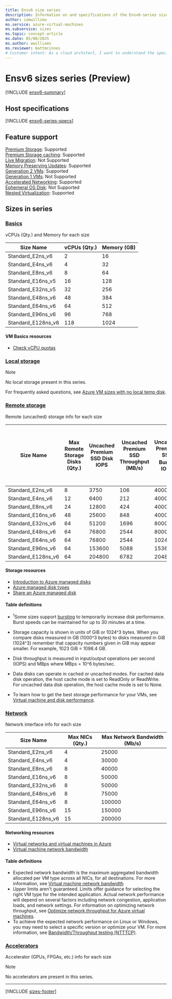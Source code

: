 ```yaml
---
title: Ensv6 size series
description: Information on and specifications of the Ensv6-series sizes
author: iamwilliew
ms.service: azure-virtual-machines
ms.subservice: sizes
ms.topic: concept-article
ms.date: 05/08/2025
ms.author: wwilliams
ms.reviewer: mattmcinnes
# Customer intent: As a cloud architect, I want to understand the specifications and capabilities of the Ensv6-series virtual machines, so that I can choose the appropriate size for my workload requirements.
---
```


# Ensv6 sizes series (Preview)

[!INCLUDE [ensv6-summary](./includes/ensv6-series-summary.md)]

## Host specifications
[!INCLUDE [ensv6-series-specs](./includes/ensv6-series-specs.md)]

## Feature support
[Premium Storage](../../premium-storage-performance.md): Supported <br>[Premium Storage caching](../../premium-storage-performance.md): Supported <br>[Live Migration](../../maintenance-and-updates.md): Not Supported <br>[Memory Preserving Updates](../../maintenance-and-updates.md): Supported <br>[Generation 2 VMs](../../generation-2.md): Supported <br>[Generation 1 VMs](../../generation-2.md): Not Supported <br>[Accelerated Networking](/azure/virtual-network/create-vm-accelerated-networking-cli): Supported <br>[Ephemeral OS Disk](../../ephemeral-os-disks.md): Not Supported <br>[Nested Virtualization](/virtualization/hyper-v-on-windows/user-guide/nested-virtualization): Supported <br>

## Sizes in series

### [Basics](#tab/sizebasic)

vCPUs (Qty.) and Memory for each size

| Size Name | vCPUs (Qty.) | Memory (GB) |
| --- | --- | --- |
| Standard_E2ns_v6 | 2 | 16 |
| Standard_E4ns_v6 | 4 | 32 |
| Standard_E8ns_v6 | 8 | 64 |
| Standard_E16ns_v5 | 16 | 128 |
| Standard_E32ns_v5 | 32 | 256 |
| Standard_E48ns_v6 | 48 | 384 |
| Standard_E64ns_v6 | 64 | 512 |
| Standard_E96ns_v6 | 96 | 768 |
| Standard_E128ns_v6 | 118 | 1024 |


#### VM Basics resources
- [Check vCPU quotas](../../../virtual-machines/quotas.md)

### [Local storage](#tab/sizestoragelocal)

> [!NOTE]
> No local storage present in this series.
>
> For frequently asked questions, see [Azure VM sizes with no local temp disk](../../azure-vms-no-temp-disk.yml).

### [Remote storage](#tab/sizestorageremote)

Remote (uncached) storage info for each size

| Size Name | Max Remote Storage Disks (Qty.) | Uncached Premium SSD Disk IOPS | Uncached Premium SSD Throughput (MB/s) | Uncached Premium SSD Burst<sup>1</sup> IOPS | Uncached Premium Uncached Premium SSD Burst<sup>1</sup> Throughput (MB/s) | Uncached Ultra Disk and Premium SSD v2 IOPS | Uncached Ultra Disk and Premium SSD v2 Throughput (MB/s) | Uncached Burst<sup>1</sup> Ultra Disk and Premium SSD v2 IOPS | Uncached Burst<sup>1</sup> Ultra Disk and Premium SSD v2 Disk Throughput (MB/s)
| --- | --- | --- | --- | --- | --- | --- | --- | --- | --- |
| Standard_E2ns_v6 | 8 | 3750 | 106 | 40000 | 1250 | 4167 | 124 | 44444 | 1463 |
| Standard_E4ns_v6 | 12 | 6400 | 212 | 40000 | 1250 | 8333 | 248 | 52083 | 1463 |
| Standard_E8ns_v6 | 24 | 12800 | 424 | 40000 | 1250 | 16667 | 496 | 52083 | 1463 |
| Standard_E16ns_v6 | 48 | 25600 | 848 | 40000 | 1250 | 33333 | 992 | 52083 | 1463 |
| Standard_E32ns_v6 | 64 | 51200 | 1696 | 80000 | 1696 | 66667 | 1984 | 104167 | 1984 |
| Standard_E48ns_v6 | 64 | 76800 | 2544 | 80000 | 2544 | 1000000 | 2976 | 104167 | 2976 |
| Standard_E64ns_v6 | 64 | 76800 | 2544 | 102400 | 3392 | 133333 | 3969 | 133333 | 3969 |
| Standard_E96ns_v6 | 64 | 153600 | 5088 | 153600 | 5088 | 200000 | 5953 | 200000 | 5953 |
| Standard_E128ns_v6 | 64 | 204800 | 6782 | 204800 | 6782 | 266667 | 7935 | 266667 | 7935 |

#### Storage resources
- [Introduction to Azure managed disks](../../../virtual-machines/managed-disks-overview.md)
- [Azure managed disk types](../../../virtual-machines/disks-types.md)
- [Share an Azure managed disk](../../../virtual-machines/disks-shared.md)

#### Table definitions
- <sup>1</sup>Some sizes support [bursting](../../disk-bursting.md) to temporarily increase disk performance. Burst speeds can be maintained for up to 30 minutes at a time.

- Storage capacity is shown in units of GiB or 1024^3 bytes. When you compare disks measured in GB (1000^3 bytes) to disks measured in GiB (1024^3) remember that capacity numbers given in GiB may appear smaller. For example, 1023 GiB = 1098.4 GB.
- Disk throughput is measured in input/output operations per second (IOPS) and MBps where MBps = 10^6 bytes/sec.
- Data disks can operate in cached or uncached modes. For cached data disk operation, the host cache mode is set to ReadOnly or ReadWrite. For uncached data disk operation, the host cache mode is set to None.
- To learn how to get the best storage performance for your VMs, see [Virtual machine and disk performance](../../../virtual-machines/disks-performance.md).

### [Network](#tab/sizenetwork)

Network interface info for each size

| Size Name | Max NICs (Qty.) | Max Network Bandwidth (Mb/s) |
| --- | --- | --- |
| Standard_E2ns_v6 | 4 | 25000 |
| Standard_E4ns_v6 | 4 | 30000 |
| Standard_E8ns_v6 | 8 | 40000 |
| Standard_E16ns_v6 | 8 | 50000 |
| Standard_E32ns_v6 | 8 | 50000 |
| Standard_E48ns_v6 | 8 | 75000 |
| Standard_E64ns_v6 | 8 | 100000 |
| Standard_E96ns_v6 | 15 | 150000 |
| Standard_E128ns_v6 | 15 | 200000 |

#### Networking resources
- [Virtual networks and virtual machines in Azure](/azure/virtual-network/network-overview)
- [Virtual machine network bandwidth](/azure/virtual-network/virtual-machine-network-throughput)

#### Table definitions
- Expected network bandwidth is the maximum aggregated bandwidth allocated per VM type across all NICs, for all destinations. For more information, see [Virtual machine network bandwidth](/azure/virtual-network/virtual-machine-network-throughput)
- Upper limits aren't guaranteed. Limits offer guidance for selecting the right VM type for the intended application. Actual network performance will depend on several factors including network congestion, application loads, and network settings. For information on optimizing network throughput, see [Optimize network throughput for Azure virtual machines](/azure/virtual-network/virtual-network-optimize-network-bandwidth). 
-  To achieve the expected network performance on Linux or Windows, you may need to select a specific version or optimize your VM. For more information, see [Bandwidth/Throughput testing (NTTTCP)](/azure/virtual-network/virtual-network-bandwidth-testing).

### [Accelerators](#tab/sizeaccelerators)

Accelerator (GPUs, FPGAs, etc.) info for each size

> [!NOTE]
> No accelerators are present in this series.

---

[!INCLUDE [sizes-footer](../includes/sizes-footer.md)]

